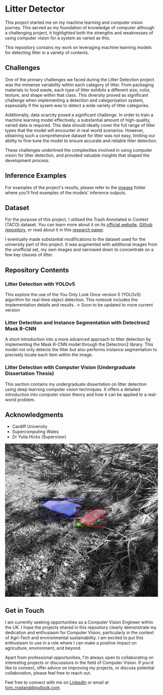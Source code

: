 # Litter Detector
This project started me on my machine learning and computer vision journey. This served as my foundation of knowledge of computer although a challenging project, it highlighted both the strengths and weaknesses of using computer vision for a system as varied as this. 

This repository contains my work on leveraging machine learning models for detecting litter in a variety of contexts.

## Challenges

One of the primary challenges we faced during the Litter Detection project was the immense variability within each category of litter. From packaging materials to food waste, each type of litter exhibits a different size, color, texture, and shape within that class. This diversity proved as significant challenge when implementing a detection and categorisation system, espessially if the sysem was to detect a wide variety of litter categories.

Additionally, data scarcity posed a significant challenge. In order to train a machine learning model effectively, a substantial amount of high-quality, varied data is required. This data should ideally cover the full range of litter types that the model will encounter in real-world scenarios. However, obtaining such a comprehensive dataset for litter was not easy, limiting our ability to fine-tune the model to ensure accurate and reliable litter detection. 

These challenges underlined the complexities involved in using computer vision for litter detection, and provided valuable insights that shaped the development process.

## Inference Examples
For examples of the project's results, please refer to the [images](https://github.com/trow-land/LitterDetector/tree/main/images) folder where you'll find examples of the models' inference outputs.

## Dataset
For the purpose of this project, I utilised the Trash Annotated in Context (TACO) dataset. You can learn more about it on its [official website](http://tacodataset.org/), [Github repository](https://github.com/pedropro/TACO), or read about it in this [research paper](https://arxiv.org/abs/2003.06975). 

I eventually made substantial modifications to the dataset used for the university part of this project. It was augmented with additional images from the unofficial set, my own images and narrowed down to concentrate on a few key classes of litter.

## Repository Contents

### Litter Detection with YOLOv5
This explore the use of the You Only Look Once version 5 (YOLOv5) algorithm for real-time object detection. This noteook includes the implementation details and results. -> Soon to be updated to more current version

### Litter Detection and Instance Segmentation with Detectron2 Mask R-CNN
A short introduction into a more advanced approach to litter detection by implementing the Mask R-CNN model through the Detectron2 library. This model not only detects the litter but also performs instance segmentation to precisely locate each item within the image.

### Litter Detection with Computer Vision (Undergraduate Dissertation Thesis)
This section contains my undergraduate dissertation on litter detection using deep learning computer vision techniques. It offers a detailed introduction into computer vision theory and how it can be applied to a real-world problem.

## Acknowledgments
- Cardiff University
- Supercomputing Wales
- Dr Yulia Hicks (Supervisor)

![example](https://github.com/trow-land/LitterDetector/blob/main/images/taco_detectron3.png)


## Get in Touch

I am currently seeking opportunities as a Computer Vision Engineer within the UK. I hope the projects shared in this repository clearly demonstrate my dedication and enthusiasm for Computer Vision, particularly in the context of Agri-Tech and environmental sustainability. I am excited to put this enthusiasm to use in a role where I can make a positive impact on agriculture, environment, and beyond.

Apart from professional opportunities, I'm always open to collaborating on interesting projects or discussions in the field of Computer Vision. If you'd like to connect, offer advice on improving my projects, or discuss potential collaboration, please feel free to reach out.

Feel free to connect with me on [LinkedIn](https://www.linkedin.com/in/thomas-rowland-07a785155/) or email at [tom_rowland@outlook.com](mailto:tom_rowland@outlook.com). 

